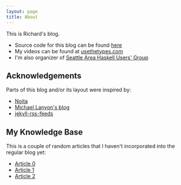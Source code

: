 ```yaml
---
layout: page
title: About
---
```

This is Richard's blog.

* Source code for this blog can be found [here][github]
* My videos can be found at [usethetypes.com][usethetypes]
* I'm also organizer of [Seattle Area Haskell Users' Group][seattlehaskell]

## Acknowledgements

Parts of this blog and/or its layout were inspired by:

* [Noita][noita]
* [Michael Lanyon's blog][lanyonm]
* [jekyll-rss-feeds][jekyll-rss-feeds]

## My Knowledge Base

This is a couple of random articles that I haven't incorporated into the
regular blog yet:

* [Article 0][article-0]
* [Article 1][article-1]
* [Article 2][article-2]

[article-0]: /pages/kb000
[article-1]: /pages/kb001
[article-2]: /pages/kb002
[github]: https://github.com/rcook/rcook.github.io
[jekyll-rss-feeds]: https://github.com/snaptortoise/jekyll-rss-feeds/
[lanyonm]: http://blog.lanyonm.org/
[noita]: https://github.com/penibelst/jekyll-noita
[seattlehaskell]: https://seattlehaskell.org/
[usethetypes]: https://usethetypes.com/
